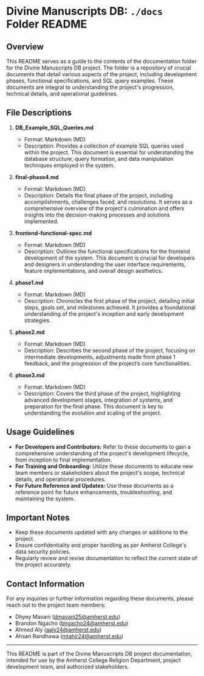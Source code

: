 # Divine Manuscripts DB: `./docs` Folder README

## Overview
This README serves as a guide to the contents of the documentation folder for the Divine Manuscripts DB project. The folder is a repository of crucial documents that detail various aspects of the project, including development phases, functional specifications, and SQL query examples. These documents are integral to understanding the project's progression, technical details, and operational guidelines.

## File Descriptions

1. **DB_Example_SQL_Queries.md**
   - Format: Markdown (MD)
   - Description: Provides a collection of example SQL queries used within the project. This document is essential for understanding the database structure, query formation, and data manipulation techniques employed in the system.

2. **final-phase4.md**
   - Format: Markdown (MD)
   - Description: Details the final phase of the project, including accomplishments, challenges faced, and resolutions. It serves as a comprehensive overview of the project's culmination and offers insights into the decision-making processes and solutions implemented.

3. **frontend-functional-spec.md**
   - Format: Markdown (MD)
   - Description: Outlines the functional specifications for the frontend development of the system. This document is crucial for developers and designers in understanding the user interface requirements, feature implementations, and overall design aesthetics.

4. **phase1.md**
   - Format: Markdown (MD)
   - Description: Chronicles the first phase of the project, detailing initial steps, goals set, and milestones achieved. It provides a foundational understanding of the project's inception and early development strategies.

5. **phase2.md**
   - Format: Markdown (MD)
   - Description: Describes the second phase of the project, focusing on intermediate developments, adjustments made from phase 1 feedback, and the progression of the project’s core functionalities.

6. **phase3.md**
   - Format: Markdown (MD)
   - Description: Covers the third phase of the project, highlighting advanced development stages, integration of systems, and preparation for the final phase. This document is key to understanding the evolution and scaling of the project.

## Usage Guidelines
- **For Developers and Contributors:** Refer to these documents to gain a comprehensive understanding of the project's development lifecycle, from inception to final implementation.
- **For Training and Onboarding:** Utilize these documents to educate new team members or stakeholders about the project's scope, technical details, and operational procedures.
- **For Future Reference and Updates:** Use these documents as a reference point for future enhancements, troubleshooting, and maintaining the system.

## Important Notes
- Keep these documents updated with any changes or additions to the project.
- Ensure confidentiality and proper handling as per Amherst College's data security policies.
- Regularly review and revise documentation to reflect the current state of the project accurately.

## Contact Information
For any inquiries or further information regarding these documents, please reach out to the project team members:
- Dhyey Mavani (dmavani25@amherst.edu)
- Brandon Ngacho (bngacho24@amherst.edu)
- Ahmed Aly (aaly24@amherst.edu)
- Ahsan Randhawa (mtahir24@amherst.edu)

---

This README is part of the Divine Manuscripts DB project documentation, intended for use by the Amherst College Religion Department, project development team, and authorized stakeholders.
